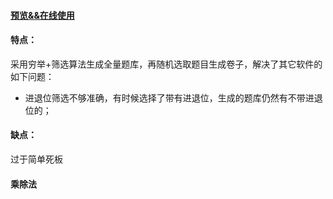 
#### [预览&&在线使用](https://hawkhu.github.io/cpractice/)


#### 特点：
采用穷举+筛选算法生成全量题库，再随机选取题目生成卷子，解决了其它软件的如下问题：

- 进退位筛选不够准确，有时候选择了带有进退位，生成的题库仍然有不带进退位的；

#### 缺点：
过于简单死板

#### 乘除法
